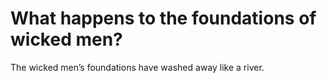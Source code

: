 # What happens to the foundations of wicked men?

The wicked men’s foundations have washed away like a river.
